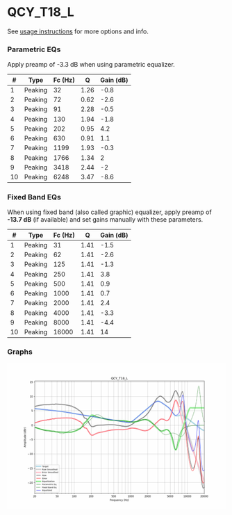 # QCY_T18_L
See [usage instructions](https://github.com/jaakkopasanen/AutoEq#usage) for more options and info.

### Parametric EQs
Apply preamp of -3.3 dB when using parametric equalizer.

|   # | Type    |   Fc (Hz) |    Q |   Gain (dB) |
|-----|---------|-----------|------|-------------|
|   1 | Peaking |        32 | 1.26 |        -0.8 |
|   2 | Peaking |        72 | 0.62 |        -2.6 |
|   3 | Peaking |        91 | 2.28 |        -0.5 |
|   4 | Peaking |       130 | 1.94 |        -1.8 |
|   5 | Peaking |       202 | 0.95 |         4.2 |
|   6 | Peaking |       630 | 0.91 |         1.1 |
|   7 | Peaking |      1199 | 1.93 |        -0.3 |
|   8 | Peaking |      1766 | 1.34 |         2   |
|   9 | Peaking |      3418 | 2.44 |        -2   |
|  10 | Peaking |      6248 | 3.47 |        -8.6 |

### Fixed Band EQs
When using fixed band (also called graphic) equalizer, apply preamp of **-13.7 dB** (if available) and set gains manually with these parameters.

|   # | Type    |   Fc (Hz) |    Q |   Gain (dB) |
|-----|---------|-----------|------|-------------|
|   1 | Peaking |        31 | 1.41 |        -1.5 |
|   2 | Peaking |        62 | 1.41 |        -2.6 |
|   3 | Peaking |       125 | 1.41 |        -1.3 |
|   4 | Peaking |       250 | 1.41 |         3.8 |
|   5 | Peaking |       500 | 1.41 |         0.9 |
|   6 | Peaking |      1000 | 1.41 |         0.7 |
|   7 | Peaking |      2000 | 1.41 |         2.4 |
|   8 | Peaking |      4000 | 1.41 |        -3.3 |
|   9 | Peaking |      8000 | 1.41 |        -4.4 |
|  10 | Peaking |     16000 | 1.41 |        14   |

### Graphs
![](./QCY_T18_L.png)
